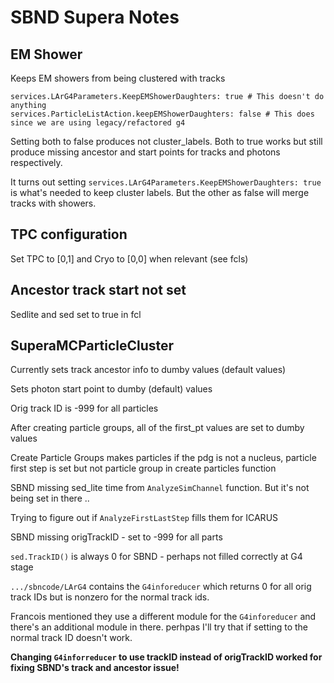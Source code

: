# SBND Supera Notes

## EM Shower

Keeps EM showers from being clustered with tracks

```
services.LArG4Parameters.KeepEMShowerDaughters: true # This doesn't do anything
services.ParticleListAction.keepEMShowerDaughters: false # This does since we are using legacy/refactored g4
```

Setting both to false produces not cluster_labels.
Both to true works but still produce missing ancestor and start points for tracks and photons respectively.

It turns out setting `services.LArG4Parameters.KeepEMShowerDaughters: true` is what's needed to keep cluster labels. But the other as false will merge tracks with showers.

## TPC configuration

Set TPC to [0,1] and Cryo to [0,0] when relevant (see fcls)

## Ancestor track start not set

Sedlite and sed set to true in fcl

## SuperaMCParticleCluster


Currently sets track ancestor info to dumby values (default values)

Sets photon start point to dumby (default) values

Orig track ID is -999 for all particles

After creating particle groups, all of the first_pt values are set to dumby values

Create Particle Groups makes particles if the pdg is not a nucleus, particle first step is set but not particle group in create particles function

SBND missing sed_lite time from `AnalyzeSimChannel` function. But it's not being set in there .. 

Trying to figure out if `AnalyzeFirstLastStep` fills them for ICARUS

SBND missing origTrackID - set to -999 for all parts

`sed.TrackID()` is always 0 for SBND - perhaps not filled correctly at G4 stage

`.../sbncode/LArG4` contains the `G4inforeducer` which returns 0 for all orig track IDs but is nonzero for the normal track ids.

Francois mentioned they use a different module for the `G4inforeducer` and there's an additional module in there. perhpas I'll try that if setting to the normal track ID doesn't work.

**Changing `G4inforreducer` to use trackID instead of origTrackID worked for fixing SBND's track and ancestor issue!**









